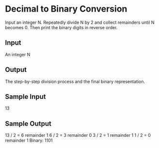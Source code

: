 # Decimal to Binary Conversion

Input an integer N. Repeatedly divide N by 2 and collect remainders until N becomes 0. Then print the binary digits in reverse order.

## Input
An integer N

## Output
The step-by-step division process and the final binary representation.

## Sample Input
13

## Sample Output
13 / 2 = 6 remainder 1
6 / 2 = 3 remainder 0
3 / 2 = 1 remainder 1
1 / 2 = 0 remainder 1
Binary: 1101


